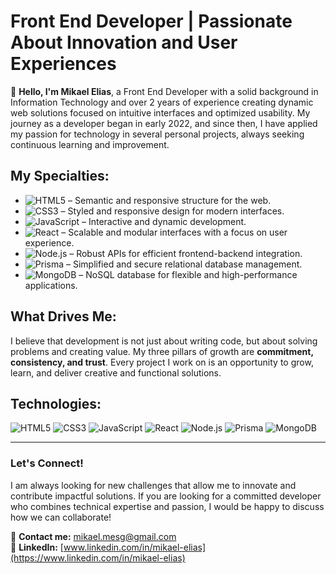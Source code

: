 # Front End Developer | Passionate About Innovation and User Experiences

👋 **Hello, I'm Mikael Elias**, a Front End Developer with a solid background in Information Technology and over 2 years of experience creating dynamic web solutions focused on intuitive interfaces and optimized usability. My journey as a developer began in early 2022, and since then, I have applied my passion for technology in several personal projects, always seeking continuous learning and improvement.

## My Specialties:

- ![HTML5](https://img.shields.io/badge/HTML5-E34F26?style=for-the-badge&logo=html5&logoColor=white)   – Semantic and responsive structure for the web.
- ![CSS3](https://img.shields.io/badge/CSS3-1572B6?style=for-the-badge&logo=css3&logoColor=white)    – Styled and responsive design for modern interfaces.
- ![JavaScript](https://img.shields.io/badge/JavaScript-F7DF1E?style=for-the-badge&logo=javascript&logoColor=black)    – Interactive and dynamic development.
- ![React](https://img.shields.io/badge/React-61DAFB?style=for-the-badge&logo=react&logoColor=black)    – Scalable and modular interfaces with a focus on user experience.
- ![Node.js](https://img.shields.io/badge/Node.js-339933?style=for-the-badge&logo=nodedotjs&logoColor=white)    – Robust APIs for efficient frontend-backend integration.
- ![Prisma](https://img.shields.io/badge/Prisma-2D3748?style=for-the-badge&logo=prisma&logoColor=white)    – Simplified and secure relational database management.
- ![MongoDB](https://img.shields.io/badge/MongoDB-47A248?style=for-the-badge&logo=mongodb&logoColor=white)   – NoSQL database for flexible and high-performance applications.

## What Drives Me:

I believe that development is not just about writing code, but about solving problems and creating value. My three pillars of growth are **commitment, consistency, and trust**. Every project I work on is an opportunity to grow, learn, and deliver creative and functional solutions.

## Technologies:
![HTML5](https://img.shields.io/badge/HTML5-E34F26?style=for-the-badge&logo=html5&logoColor=white)
![CSS3](https://img.shields.io/badge/CSS3-1572B6?style=for-the-badge&logo=css3&logoColor=white)
![JavaScript](https://img.shields.io/badge/JavaScript-F7DF1E?style=for-the-badge&logo=javascript&logoColor=black)
![React](https://img.shields.io/badge/React-61DAFB?style=for-the-badge&logo=react&logoColor=black)
![Node.js](https://img.shields.io/badge/Node.js-339933?style=for-the-badge&logo=nodedotjs&logoColor=white)
![Prisma](https://img.shields.io/badge/Prisma-2D3748?style=for-the-badge&logo=prisma&logoColor=white)
![MongoDB](https://img.shields.io/badge/MongoDB-47A248?style=for-the-badge&logo=mongodb&logoColor=white)

---

### Let's Connect!

I am always looking for new challenges that allow me to innovate and contribute impactful solutions. If you are looking for a committed developer who combines technical expertise and passion, I would be happy to discuss how we can collaborate!

📧 **Contact me:** [mikael.mesg@gmail.com](mailto:mikael.mesg@gmail.com)  
🔗 **LinkedIn:** [www.linkedin.com/in/mikael-elias](https://www.linkedin.com/in/mikael-elias)
